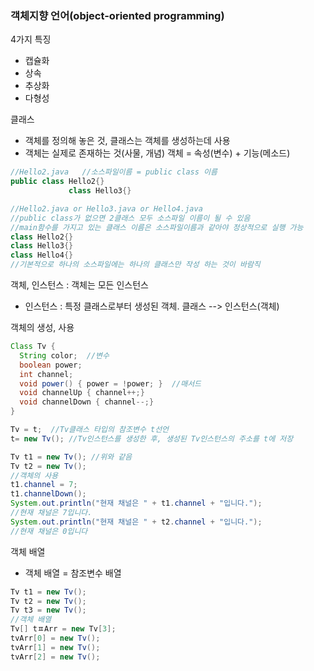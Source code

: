 ### 객체지향 언어(object-oriented programming)

4가지 특징

- 캡슐화
- 상속
- 추상화
- 다형성

클래스

- 객체를 정의해 놓은 것, 클래스는 객체를 생성하는데 사용
- 객체는 실제로 존재하는 것(사물, 개념) 객체 = 속성(변수) + 기능(메소드)

```java
//Hello2.java   //소스파일이름 = public class 이름
public class Hello2{}
			 class Hello3{}

//Hello2.java or Hello3.java or Hello4.java
//public class가 없으면 2클래스 모두 소스파일 이름이 될 수 있음
//main함수를 가지고 있는 클래스 이름은 소스파일이름과 같아야 정상적으로 실행 가능
class Hello2{}
class Hello3{}
class Hello4{}
//기본적으로 하나의 소스파일에는 하나의 클래스만 작성 하는 것이 바람직
```

객체, 인스턴스 : 객체는 모든 인스턴스

- 인스턴스 : 특정 클래스로부터 생성된 객체.  클래스 --> 인스턴스(객체)



객체의 생성, 사용

```java
Class Tv {
  String color;  //변수
  boolean power;
  int channel;
  void power() { power = !power; }  //매서드
  void channelUp { channel++;}
  void channelDown { channel--;}
}

Tv = t;  //Tv클래스 타입의 참조변수 t선언
t= new Tv(); //Tv인스턴스를 생성한 후, 생성된 Tv인스턴스의 주소를 t에 저장

Tv t1 = new Tv(); //위와 같음
Tv t2 = new Tv();
//객체의 사용
t1.channel = 7;
t1.channelDown();
System.out.println("현재 채널은 " + t1.channel + "입니다.");
//현재 채널은 7입니다.
System.out.println("현재 채널은 " + t2.channel + "입니다.");
//현재 채널은 0입니다
```



객체 배열

- 객체 배열 = 참조변수 배열

```java
Tv t1 = new Tv();
Tv t2 = new Tv();
Tv t3 = new Tv();
//객체 배열
Tv[] tㅍArr = new Tv[3];
tvArr[0] = new Tv();
tvArr[1] = new Tv();
tvArr[2] = new Tv();
```


